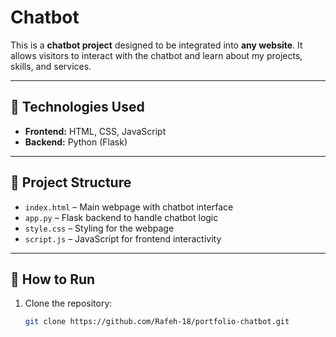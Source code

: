 #  Chatbot 

This is a **chatbot project** designed to be integrated into **any website**. It allows visitors to interact with the chatbot and learn about my projects, skills, and services.

---

## 🔹 Technologies Used
- **Frontend:** HTML, CSS, JavaScript  
- **Backend:** Python (Flask)  

---

## 📂 Project Structure
- `index.html` – Main webpage with chatbot interface  
- `app.py` – Flask backend to handle chatbot logic  
- `style.css` – Styling for the webpage  
- `script.js` – JavaScript for frontend interactivity  

---

## 🚀 How to Run
1. Clone the repository:  
   ```bash
   git clone https://github.com/Rafeh-18/portfolio-chatbot.git



